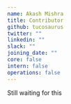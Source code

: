 ```yaml
---
name: Akash Mishra
title: Contributor
github: tucosaurus
twitter: ""
linkedin: ""
slack: ""
joining_date: ""
core: false
intern: false
operations: false
---
```


Still waiting for this
